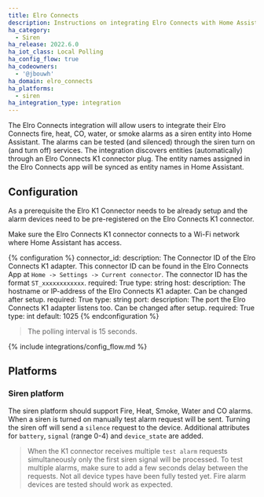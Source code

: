 ```yaml
---
title: Elro Connects
description: Instructions on integrating Elro Connects with Home Assistant.
ha_category:
  - Siren
ha_release: 2022.6.0
ha_iot_class: Local Polling
ha_config_flow: true
ha_codeowners:
  - '@jbouwh'
ha_domain: elro_connects
ha_platforms:
  - siren
ha_integration_type: integration
---
```


The Elro Connects integration will allow users to integrate their Elro Connects fire, heat, CO, water, or smoke alarms as a siren entity into Home Assistant. The alarms can be tested (and silenced) through the siren turn on (and turn off) services. The integration discovers entities (automatically) through an Elro Connects K1 connector plug. The entity names assigned in the Elro Connects app will be synced as entity names in Home Assistant.

## Configuration

As a prerequisite the Elro K1 Connector needs to be already setup and the alarm devices need to be pre-registered on the Elro Connects K1 connector.

Make sure the Elro Connects K1 connector connects to a Wi-Fi network where Home Assistant has access.

{% configuration %}
connector_id:
  description: The Connector ID of the Elro Connects K1 adapter.  This connector ID can be found in the Elro Connects App at `Home -> Settings -> Current connector`. The connector ID has the format `ST_xxxxxxxxxxxx`.
  required: True
  type: string
host:
  description: The hostname or IP-address of the Elro Connects K1 adapter. Can be changed after setup.
  required: True
  type: string
port:
  description: The port the Elro Connects K1 adapter listens too. Can be changed after setup.
  required: True
  type: int
  default: 1025
{% endconfiguration %}

> The polling interval is 15 seconds.

{% include integrations/config_flow.md %}

## Platforms

### Siren platform

The siren platform should support Fire, Heat, Smoke, Water and CO alarms.
When a siren is turned on manually test alarm request will be sent. Turning the siren off will send a `silence` request to the device.
Additional attributes for `battery`, `signal` (range 0-4) and `device_state` are added.

> When the K1 connector receives multiple `test alarm` requests simultaneously only the first siren signal will be processed. To test multiple alarms, make sure to add a few seconds delay between the requests.
> Not all device types have been fully tested yet. Fire alarm devices are tested should work as expected.
